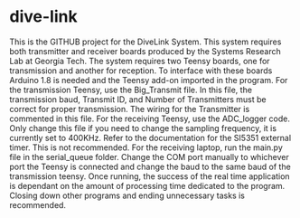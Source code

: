 # dive-link
This is the GITHUB project for the DiveLink System. This system requires both transmitter and receiver boards produced by the Systems Research Lab at Georgia Tech. The system requires two Teensy boards, one for transmission and another for reception. To interface with these boards Arduino 1.8 is needed and the Teensy add-on imported in the program.
For the transmission Teensy, use the Big_Transmit file. In this file, the transmission baud, Transmit ID, and Number of Transmitters must be correct for proper transmission. The wiring for the Transmitter is commented in this file.
For the receiving Teensy, use the ADC_logger code. Only change this file if you need to change the sampling frequency, it is currently set to 400KHz. Refer to the documentation for the SI5351 external timer. This is not recommended.
For the receiving laptop, run the main.py file in the serial_queue folder. Change the COM port manually to whichever port the Teensy is connected and change the baud to the same baud of the transmission teensy. Once running, the success of the real time application is dependant on the amount of processing time dedicated to the program. Closing down other programs and ending unnecessary tasks is recommended.
